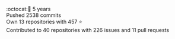 :octocat::birthday: 5 years  
Pushed 2538 commits  
Own 13 repositories with 457 :star:  
Contributed to 40 repositories with 226 issues and 11 pull requests
